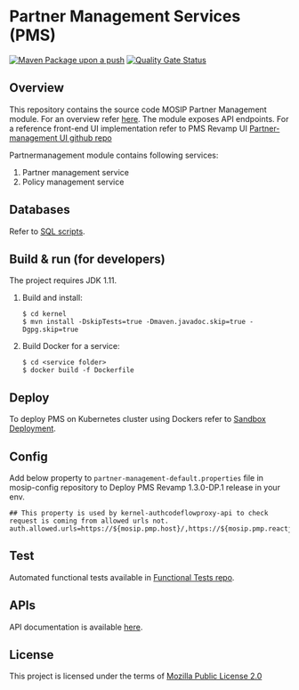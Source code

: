# Partner Management Services (PMS)
[![Maven Package upon a push](https://github.com/mosip/partner-management-services/actions/workflows/push_trigger.yml/badge.svg?branch=release-1.3.x)](https://github.com/mosip/partner-management-services/actions/workflows/push_trigger.yml)
[![Quality Gate Status](https://sonarcloud.io/api/project_badges/measure?branch=release-1.3.x&project=mosip_partner-management-services&metric=alert_status)](https://sonarcloud.io/dashboard?branch=release-1.3.x&id=mosip_partner-management-services)

## Overview
This repository contains the source code MOSIP Partner Management module. For an overview refer [here](https://docs.mosip.io/1.2.0/modules/partner-management-services).  The module exposes API endpoints. For a reference front-end UI implementation refer to PMS Revamp UI [Partner-management UI github repo](https://github.com/mosip/partner-management-portal/tree/release-1.3.x/pmp-reactjs-ui)

Partnermanagement module contains following services:
1. Partner management service
2. Policy management service

## Databases
Refer to [SQL scripts](db_scripts).

## Build & run (for developers)
The project requires JDK 1.11. 
1. Build and install:
    ```
    $ cd kernel
    $ mvn install -DskipTests=true -Dmaven.javadoc.skip=true -Dgpg.skip=true
    ```
1. Build Docker for a service:
    ```
    $ cd <service folder>
    $ docker build -f Dockerfile
    ```

## Deploy
To deploy PMS on Kubernetes cluster using Dockers refer to [Sandbox Deployment](https://docs.mosip.io/1.2.0/deployment/sandbox-deployment).

## Config
Add below property to ```partner-management-default.properties``` file in mosip-config repository to Deploy PMS Revamp 1.3.0-DP.1 release in your env.
```
## This property is used by kernel-authcodeflowproxy-api to check request is coming from allowed urls not.
auth.allowed.urls=https://${mosip.pmp.host}/,https://${mosip.pmp.reactjs.ui.host}/
```

## Test
Automated functional tests available in [Functional Tests repo](https://github.com/mosip/mosip-functional-tests).

## APIs
API documentation is available [here](https://mosip.github.io/documentation/).

## License
This project is licensed under the terms of [Mozilla Public License 2.0](LICENSE)
